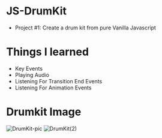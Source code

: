 # JS-DrumKit

- Project #1: Create a drum kit from pure Vanilla Javascript

# Things I learned 

- Key Events
- Playing Audio
- Listening For Transition End Events
- Listening For Animation Events 

# Drumkit Image
![DrumKit-pic](https://user-images.githubusercontent.com/24490819/70681324-a93ce580-1c60-11ea-8111-718d946b5ca2.png)
![DrumKit(2)](https://user-images.githubusercontent.com/24490819/70681420-f4ef8f00-1c60-11ea-96b2-5aae7736accc.png)
